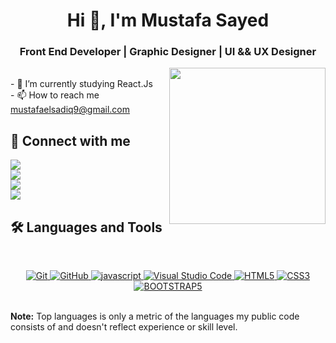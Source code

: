 <h1 align="center">Hi 👋, I'm Mustafa Sayed</h1>
<h3 align="center">Front End Developer | Graphic Designer | UI && UX Designer</h3>

<!-- <p align="center">
<img src="https://komarev.com/ghpvc/?username=manarshahin48&label=Profile%20views&color=0e75b6&style=flat" alt="manarshahin48" />
<img src="https://img.shields.io/github/followers/manarshahin48?label=Followers" alt="manarshahin48" />
</p> -->
<img align="right" src="https://user-images.githubusercontent.com/63050133/156676671-d5b2e362-97d4-4404-9447-dd71ddfea82f.gif" width = "250px"/>
<br>
- 🌱 I’m currently studying React.Js
<br>
- 📫 How to reach me <a href="https://mustafaelsadiq9@gmail.com">mustafaelsadiq9@gmail.com</a>

<br>

## 📩 Connect with me
<p align="left">
    <!-- ### Link The Gmail ### -->
    <a href="mailto:ti3ng0@gmail.com" title="Gmail">
    <img src="https://img.shields.io/badge/gmail-%23F05033.svg?style=for-the-badge&logo=gmail&logoColor=white"/>
    </a>
    <br>
    <a href="https://twitter.com/Must3fa020" title="Titter">
    <img src="https://img.shields.io/twitter/url?label=Twitter&logo=Twitter&style=for-the-badge&url=https%3A%2F%2Ftwitter.com%2FMust3fa020"/>
    </a>
    <br>
    <!-- ### Link The Facebook ### -->
    <a href="https://www.facebook.com/profile.php?id=100070056490492" title="Facebook">
    <img src="https://img.shields.io/badge/Facebook-%231877F2.svg?style=for-the-badge&logo=Facebook&logoColor=white"/>
    </a>
    <br>
    <!-- ### Link The Linked In ### -->
    <a href="https://www.linkedin.com/public-profile/settings?lipi=urn%3Ali%3Apage%3Ad_flagship3_profile_self_edit_contact- info%3BukCL8%2BqlRJucDRcqg%2F6CbQ%3D%3D" title="LinkedIn">
    <img src="https://img.shields.io/badge/linkedin-%230077B5.svg?style=for-the-badge&logo=linkedin&logoColor=white"/>
    </a>  
</p>

## 🛠 Languages and Tools
<br>
<p align="center">
    <!-- ### Git ### -->
    <a href="https://git-scm.com/" title="Git">
    <img src="https://img.shields.io/badge/git-%23F05033.svg?style=for-the-badge&logo=git&logoColor=white" alt="Git">
    <!-- ### Github ### -->
    </a>
    <a href="https://github.com/" title="GitHub">
    <img src="https://img.shields.io/badge/github-%23121011.svg?style=for-the-badge&logo=github&logoColor=white" alt="GitHub">
    </a>
    <!-- ### Java Script ### -->
    <a href="https://www.javascript.com" title="javascript">
    <img src="https://img.shields.io/badge/javascript-3670A0?style=for-the-badge&logo=javascript&logoColor=ffdd54" alt="javascript">
    </a>
    <!-- ### Visual Studio ### -->
    <a href="https://code.visualstudio.com/" title="Visual Studio Code">
    <img src="https://img.shields.io/badge/Visual%20Studio%20Code-0078d7.svg?style=for-the-badge&logo=visual-studio-code&logoColor=white" alt="Visual Studio Code">
    </a>
     <!-- ### Html ### -->
    <a href="https://www.w3.org/TR/html5/" title="HTML5">
    <img src="https://img.shields.io/badge/html5-%23E34F26.svg?style=for-the-badge&logo=html5&logoColor=white" alt="HTML5">
    </a>
     <!-- ### Css ### -->
    <a href="https://www.w3.org/Style/CSS/" title="CSS3">
    <img src="https://img.shields.io/badge/css3-%23157122B6.svg?style=for-the-badge&logo=css3&logoColor=white" alt="CSS3">
    </a>
     <!-- ### Css ### -->
    <a href="https://getbootstrap.com/" title="BOOTSTRAP5">
    <img src="https://img.shields.io/badge/css3-%23157122B6.svg?style=for-the-badge&logo=bootstrap5&logoColor=white" alt="BOOTSTRAP5">
    </a>
</p>
<br/>
<b>Note:</b> Top languages is only a metric of the languages my public code consists of and doesn't reflect experience or skill level.
</p>
